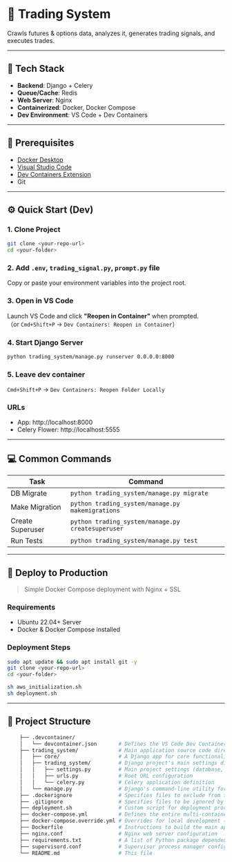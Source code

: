 # 🚀 Trading System

Crawls futures & options data, analyzes it, generates trading signals, and executes trades.

---

## 🧱 Tech Stack

- **Backend**: Django + Celery  
- **Queue/Cache**: Redis  
- **Web Server**: Nginx  
- **Containerized**: Docker, Docker Compose  
- **Dev Environment**: VS Code + Dev Containers

---

## 🧰 Prerequisites

- [Docker Desktop](https://www.docker.com/products/docker-desktop/)
- [Visual Studio Code](https://code.visualstudio.com/)
- [Dev Containers Extension](https://marketplace.visualstudio.com/items?itemName=ms-vscode-remote.remote-containers)
- Git

---

## ⚙️ Quick Start (Dev)

### 1. Clone Project

```bash
git clone <your-repo-url>
cd <your-folder>
```

### 2. Add `.env`, `trading_signal.py`, `prompt.py` file

Copy or paste your environment variables into the project root.

### 3. Open in VS Code

Launch VS Code and click **"Reopen in Container"** when prompted.  
（or `Cmd+Shift+P` → `Dev Containers: Reopen in Container`）

### 4. Start Django Server

```bash
python trading_system/manage.py runserver 0.0.0.0:8000
```

### 5. Leave dev container

`Cmd+Shift+P` → `Dev Containers: Reopen Folder Locally`

### URLs

- App: http://localhost:8000  
- Celery Flower: http://localhost:5555

---

## 💻 Common Commands

| Task             | Command                                            |
|------------------|----------------------------------------------------|
| DB Migrate       | `python trading_system/manage.py migrate`                         |
| Make Migration   | `python trading_system/manage.py makemigrations`                  |
| Create Superuser | `python trading_system/manage.py createsuperuser`                |
| Run Tests        | `python trading_system/manage.py test`                            |

---

## 🚀 Deploy to Production

> Simple Docker Compose deployment with Nginx + SSL

### Requirements

- Ubuntu 22.04+ Server
- Docker & Docker Compose installed

### Deployment Steps

```bash
sudo apt update && sudo apt install git -y
git clone <your-repo-url>
cd <your-folder>

sh aws_initialization.sh
sh deployment.sh
```

---

## 📁 Project Structure

```bash
    ├── .devcontainer/
    │   └── devcontainer.json       # Defines the VS Code Dev Container environment
    ├── trading_system/             # Main application source code directory (Django project)
    │   ├── core/                   # A Django app for core functionalities
    │   ├── trading_system/         # Django project's main settings directory
    │   │   ├── settings.py         # Main project settings (database, auth, etc.)
    │   │   ├── urls.py             # Root URL configuration
    │   │   └── celery.py           # Celery application definition
    │   └── manage.py               # Django's command-line utility for management tasks
    ├── .dockerignore               # Specifies files to exclude from the Docker image build context
    ├── .gitignore                  # Specifies files to be ignored by Git
    ├── deployment.sh               # Custom script for deployment procedures
    ├── docker-compose.yml          # Defines the entire multi-container application stack (base)
    ├── docker-compose.override.yml # Overrides for local development (e.g., port mapping, volumes)
    ├── Dockerfile                  # Instructions to build the main application's Docker image
    ├── nginx.conf                  # Nginx web server configuration
    ├── requirements.txt            # A list of Python package dependencies
    ├── supervisord.conf            # Supervisor process manager configuration (manages Django/Celery)
    └── README.md                   # This file
```
